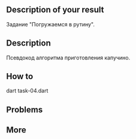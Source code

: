 ## Description of your result

Задание "Погружаемся в рутину".

## Description

Псевдокод алгоритма приготовления капучино.

## How to

dart task-04.dart

## Problems

## More
